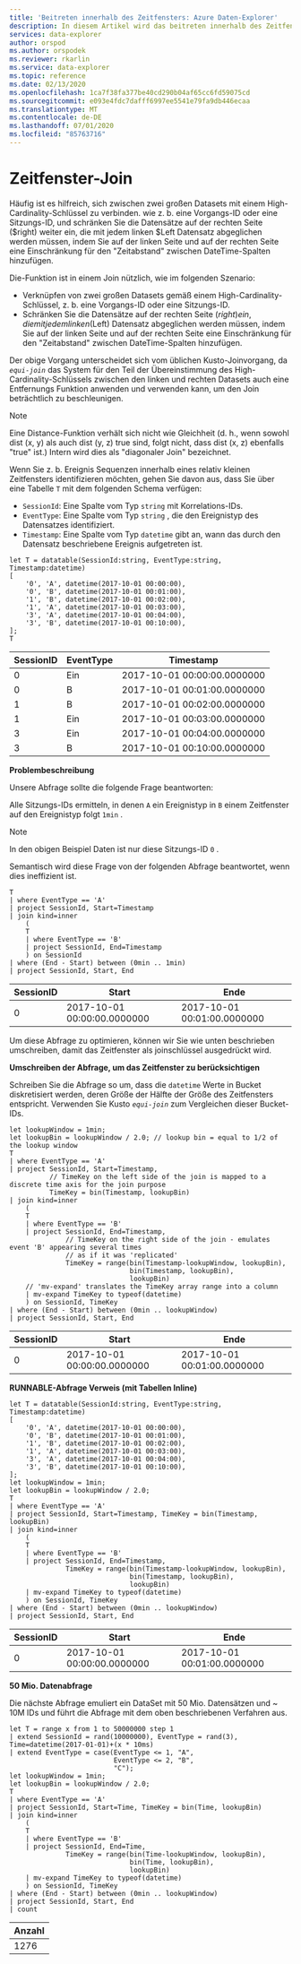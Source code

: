```yaml
---
title: 'Beitreten innerhalb des Zeitfensters: Azure Daten-Explorer'
description: In diesem Artikel wird das beitreten innerhalb des Zeitfensters in Azure Daten-Explorer beschrieben.
services: data-explorer
author: orspod
ms.author: orspodek
ms.reviewer: rkarlin
ms.service: data-explorer
ms.topic: reference
ms.date: 02/13/2020
ms.openlocfilehash: 1ca7f38fa377be40cd290b04af65cc6fd59075cd
ms.sourcegitcommit: e093e4fdc7dafff6997ee5541e79fa9db446ecaa
ms.translationtype: MT
ms.contentlocale: de-DE
ms.lasthandoff: 07/01/2020
ms.locfileid: "85763716"
---
```

# <a name="time-window-join"></a>Zeitfenster-Join

Häufig ist es hilfreich, sich zwischen zwei großen Datasets mit einem High-Cardinality-Schlüssel zu verbinden. wie z. b. eine Vorgangs-ID oder eine Sitzungs-ID, und schränken Sie die Datensätze auf der rechten Seite ($right) weiter ein, die mit jedem linken $Left Datensatz abgeglichen werden müssen, indem Sie auf der linken Seite und auf der rechten Seite eine Einschränkung für den "Zeitabstand" zwischen DateTime-Spalten hinzufügen.

Die-Funktion ist in einem Join nützlich, wie im folgenden Szenario:
* Verknüpfen von zwei großen Datasets gemäß einem High-Cardinality-Schlüssel, z. b. eine Vorgangs-ID oder eine Sitzungs-ID.
* Schränken Sie die Datensätze auf der rechten Seite ($right) ein, die mit jedem linken ($Left) Datensatz abgeglichen werden müssen, indem Sie auf der linken Seite und auf der rechten Seite eine Einschränkung für den "Zeitabstand" zwischen DateTime-Spalten hinzufügen.

Der obige Vorgang unterscheidet sich vom üblichen Kusto-Joinvorgang, da *`equi-join`* das System für den Teil der Übereinstimmung des High-Cardinality-Schlüssels zwischen den linken und rechten Datasets auch eine Entfernungs Funktion anwenden und verwenden kann, um den Join beträchtlich zu beschleunigen.

> [!NOTE]
> Eine Distance-Funktion verhält sich nicht wie Gleichheit (d. h., wenn sowohl dist (x, y) als auch dist (y, z) true sind, folgt nicht, dass dist (x, z) ebenfalls "true" ist.) Intern wird dies als "diagonaler Join" bezeichnet.

Wenn Sie z. b. Ereignis Sequenzen innerhalb eines relativ kleinen Zeitfensters identifizieren möchten, gehen Sie davon aus, dass Sie über eine Tabelle `T` mit dem folgenden Schema verfügen:

* `SessionId`: Eine Spalte vom Typ `string` mit Korrelations-IDs.
* `EventType`: Eine Spalte vom Typ `string` , die den Ereignistyp des Datensatzes identifiziert.
* `Timestamp`: Eine Spalte vom Typ `datetime` gibt an, wann das durch den Datensatz beschriebene Ereignis aufgetreten ist.

<!-- csl: https://help.kusto.windows.net:443/Samples -->
```kusto
let T = datatable(SessionId:string, EventType:string, Timestamp:datetime)
[
    '0', 'A', datetime(2017-10-01 00:00:00),
    '0', 'B', datetime(2017-10-01 00:01:00),
    '1', 'B', datetime(2017-10-01 00:02:00),
    '1', 'A', datetime(2017-10-01 00:03:00),
    '3', 'A', datetime(2017-10-01 00:04:00),
    '3', 'B', datetime(2017-10-01 00:10:00),
];
T
```

|SessionID|EventType|Timestamp|
|---|---|---|
|0|Ein|2017-10-01 00:00:00.0000000|
|0|B|2017-10-01 00:01:00.0000000|
|1|B|2017-10-01 00:02:00.0000000|
|1|Ein|2017-10-01 00:03:00.0000000|
|3|Ein|2017-10-01 00:04:00.0000000|
|3|B|2017-10-01 00:10:00.0000000|


**Problembeschreibung**

Unsere Abfrage sollte die folgende Frage beantworten:

   Alle Sitzungs-IDs ermitteln, in denen `A` ein Ereignistyp in `B` einem Zeitfenster auf den Ereignistyp folgt `1min` .

> [!NOTE]
> In den obigen Beispiel Daten ist nur diese Sitzungs-ID `0` .

Semantisch wird diese Frage von der folgenden Abfrage beantwortet, wenn dies ineffizient ist.

```kusto
T 
| where EventType == 'A'
| project SessionId, Start=Timestamp
| join kind=inner
    (
    T 
    | where EventType == 'B'
    | project SessionId, End=Timestamp
    ) on SessionId
| where (End - Start) between (0min .. 1min)
| project SessionId, Start, End 

```

|SessionID|Start|Ende|
|---|---|---|
|0|2017-10-01 00:00:00.0000000|2017-10-01 00:01:00.0000000|

Um diese Abfrage zu optimieren, können wir Sie wie unten beschrieben umschreiben, damit das Zeitfenster als joinschlüssel ausgedrückt wird.

**Umschreiben der Abfrage, um das Zeitfenster zu berücksichtigen**

Schreiben Sie die Abfrage so um, dass die `datetime` Werte in Bucket diskretisiert werden, deren Größe der Hälfte der Größe des Zeitfensters entspricht. Verwenden Sie Kusto *`equi-join`* zum Vergleichen dieser Bucket-IDs.

```kusto
let lookupWindow = 1min;
let lookupBin = lookupWindow / 2.0; // lookup bin = equal to 1/2 of the lookup window
T 
| where EventType == 'A'
| project SessionId, Start=Timestamp,
          // TimeKey on the left side of the join is mapped to a discrete time axis for the join purpose
          TimeKey = bin(Timestamp, lookupBin)
| join kind=inner
    (
    T 
    | where EventType == 'B'
    | project SessionId, End=Timestamp,
              // TimeKey on the right side of the join - emulates event 'B' appearing several times
              // as if it was 'replicated'
              TimeKey = range(bin(Timestamp-lookupWindow, lookupBin),
                              bin(Timestamp, lookupBin),
                              lookupBin)
    // 'mv-expand' translates the TimeKey array range into a column
    | mv-expand TimeKey to typeof(datetime)
    ) on SessionId, TimeKey 
| where (End - Start) between (0min .. lookupWindow)
| project SessionId, Start, End 
```

|SessionID|Start|Ende|
|---|---|---|
|0|2017-10-01 00:00:00.0000000|2017-10-01 00:01:00.0000000|

**RUNNABLE-Abfrage Verweis (mit Tabellen Inline)**

<!-- csl: https://help.kusto.windows.net:443/Samples -->
```kusto
let T = datatable(SessionId:string, EventType:string, Timestamp:datetime)
[
    '0', 'A', datetime(2017-10-01 00:00:00),
    '0', 'B', datetime(2017-10-01 00:01:00),
    '1', 'B', datetime(2017-10-01 00:02:00),
    '1', 'A', datetime(2017-10-01 00:03:00),
    '3', 'A', datetime(2017-10-01 00:04:00),
    '3', 'B', datetime(2017-10-01 00:10:00),
];
let lookupWindow = 1min;
let lookupBin = lookupWindow / 2.0;
T 
| where EventType == 'A'
| project SessionId, Start=Timestamp, TimeKey = bin(Timestamp, lookupBin)
| join kind=inner
    (
    T 
    | where EventType == 'B'
    | project SessionId, End=Timestamp,
              TimeKey = range(bin(Timestamp-lookupWindow, lookupBin),
                              bin(Timestamp, lookupBin),
                              lookupBin)
    | mv-expand TimeKey to typeof(datetime)
    ) on SessionId, TimeKey 
| where (End - Start) between (0min .. lookupWindow)
| project SessionId, Start, End 
```

|SessionID|Start|Ende|
|---|---|---|
|0|2017-10-01 00:00:00.0000000|2017-10-01 00:01:00.0000000|


**50 Mio. Datenabfrage**

Die nächste Abfrage emuliert ein DataSet mit 50 Mio. Datensätzen und ~ 10M IDs und führt die Abfrage mit dem oben beschriebenen Verfahren aus.

<!-- csl: https://help.kusto.windows.net:443/Samples -->
```kusto
let T = range x from 1 to 50000000 step 1
| extend SessionId = rand(10000000), EventType = rand(3), Time=datetime(2017-01-01)+(x * 10ms)
| extend EventType = case(EventType <= 1, "A",
                          EventType <= 2, "B",
                          "C");
let lookupWindow = 1min;
let lookupBin = lookupWindow / 2.0;
T 
| where EventType == 'A'
| project SessionId, Start=Time, TimeKey = bin(Time, lookupBin)
| join kind=inner
    (
    T 
    | where EventType == 'B'
    | project SessionId, End=Time, 
              TimeKey = range(bin(Time-lookupWindow, lookupBin), 
                              bin(Time, lookupBin),
                              lookupBin)
    | mv-expand TimeKey to typeof(datetime)
    ) on SessionId, TimeKey 
| where (End - Start) between (0min .. lookupWindow)
| project SessionId, Start, End 
| count 
```

|Anzahl|
|---|
|1276|
